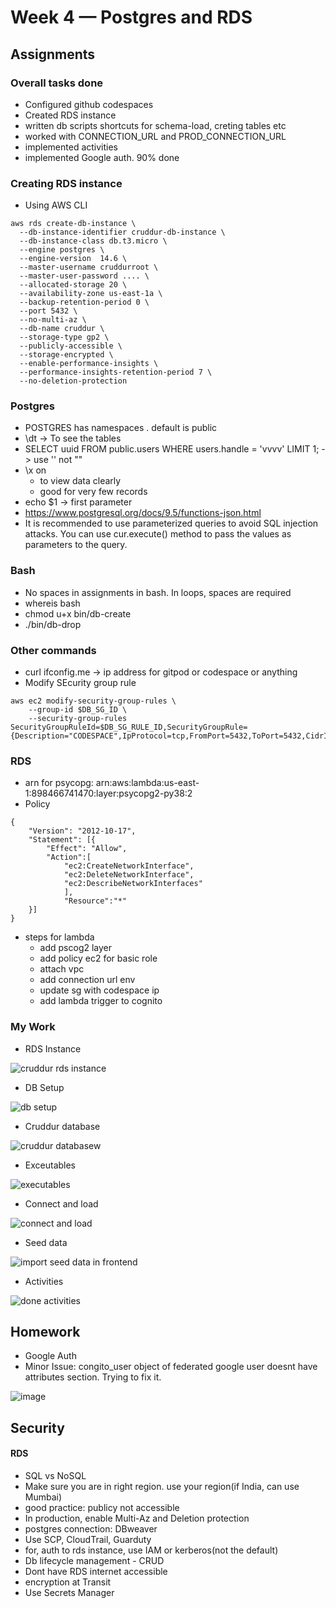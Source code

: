 # Week 4 — Postgres and RDS

## Assignments

### Overall tasks done
- Configured github codespaces
- Created RDS instance
- written db scripts shortcuts for schema-load, creting tables etc
- worked with CONNECTION_URL and PROD_CONNECTION_URL
- implemented activities
- implemented Google auth. 90% done

### Creating RDS instance
- Using AWS CLI

```
aws rds create-db-instance \
  --db-instance-identifier cruddur-db-instance \
  --db-instance-class db.t3.micro \
  --engine postgres \
  --engine-version  14.6 \
  --master-username cruddurroot \
  --master-user-password .... \
  --allocated-storage 20 \
  --availability-zone us-east-1a \
  --backup-retention-period 0 \
  --port 5432 \
  --no-multi-az \
  --db-name cruddur \
  --storage-type gp2 \
  --publicly-accessible \
  --storage-encrypted \
  --enable-performance-insights \
  --performance-insights-retention-period 7 \
  --no-deletion-protection
```

### Postgres
- POSTGRES has namespaces . default is public
- \dt -> To see the tables
- SELECT uuid FROM public.users WHERE users.handle = 'vvvv' LIMIT 1; -> use '' not ""
- \x on
  - to view data clearly
  - good for very few records
- echo $1 -> first parameter
- https://www.postgresql.org/docs/9.5/functions-json.html
- It is recommended to use parameterized queries to avoid SQL injection attacks. You can use cur.execute() method to pass the values as parameters to the query. 


### Bash
- No spaces in assignments in bash. In loops, spaces are required
- whereis bash
- chmod u+x bin/db-create
- ./bin/db-drop

### Other commands
- curl ifconfig.me -> ip address for gitpod or codespace or anything
- Modify SEcurity group rule

```
aws ec2 modify-security-group-rules \
    --group-id $DB_SG_ID \
    --security-group-rules SecurityGroupRuleId=$DB_SG_RULE_ID,SecurityGroupRule={Description="CODESPACE",IpProtocol=tcp,FromPort=5432,ToPort=5432,CidrIpv4=$CODESPACE/32}
```

### RDS
- arn for psycopg: arn:aws:lambda:us-east-1:898466741470:layer:psycopg2-py38:2
- Policy

```
{
    "Version": "2012-10-17",
    "Statement": [{
        "Effect": "Allow",
        "Action":[
            "ec2:CreateNetworkInterface",
            "ec2:DeleteNetworkInterface",
            "ec2:DescribeNetworkInterfaces"
            ],
            "Resource":"*"
    }]
}
```
- steps for lambda
  - add pscog2 layer
  - add policy ec2 for basic role
  - attach vpc
  - add connection url env
  - update sg with codespace ip
  - add lambda trigger to cognito

### My Work
- RDS Instance

![cruddur rds instance](https://user-images.githubusercontent.com/116954249/226827648-98a99a69-7704-4514-8917-93e684fd4ec7.png)

- DB Setup

![db setup](https://user-images.githubusercontent.com/116954249/226827754-18b4d7cf-a9fb-4889-867f-e89a5739700f.png)

- Cruddur database

![cruddur databasew](https://user-images.githubusercontent.com/116954249/226827799-be557d21-a945-4121-8d16-6e4848315088.png)

- Exceutables

![executables](https://user-images.githubusercontent.com/116954249/226827967-573da9b1-0439-45c6-8407-e7c92082787a.png)


- Connect and load

![connect and load](https://user-images.githubusercontent.com/116954249/226827900-b5d72233-1eda-47f5-ad04-f7466f0fc668.png)

- Seed data

![import seed data in frontend](https://user-images.githubusercontent.com/116954249/226828112-1c392bc8-70c3-4353-a1b0-6b2941d142be.png)

- Activities

![done activities](https://user-images.githubusercontent.com/116954249/226828226-cceaac65-4b3f-4772-9211-6abb14442871.png)


## Homework
- Google Auth
- Minor Issue: congito_user object of federated google user doesnt have attributes section. Trying to fix it.

![image](https://user-images.githubusercontent.com/116954249/226828445-8a417c4e-62e4-4c38-a0d7-f19bb12fd2f8.png)


## Security
#### RDS
- SQL vs NoSQL
- Make sure you are in right region. use your region(if India, can use Mumbai)
- good practice: publicy not accessible
- In production, enable Multi-Az and Deletion protection
- postgres connection: DBweaver
- Use SCP, CloudTrail, Guarduty
- for, auth to rds instance, use IAM or kerberos(not the default)
- Db lifecycle management - CRUD
- Dont have RDS internet accessible
- encryption at Transit
- Use Secrets Manager



